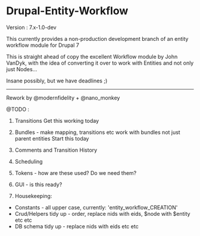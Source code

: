 ﻿Drupal-Entity-Workflow
======================

Version : 7.x-1.0-dev

This currently provides a non-production development branch of an entity workflow module for Drupal 7

This is straight ahead of copy the excellent Workflow module by John VanDyk, with the idea of converting it over to work with Entities and not only just Nodes...

Insane possibly, but we have deadlines ;)

-------------------------------------------------------

Rework by @modernfidelity + @nano_monkey


@TODO :


1. Transitions
Get this working today

2. Bundles - make mapping, transitions etc work with bundles not just parent entities
Start this today

3. Comments and Transition History

4. Scheduling

5. Tokens - how are these used? Do we need them?

6. GUI - is this ready?

7. Housekeeping:

- Constants - all upper case, currently: 'entity_workflow_CREATION'
- Crud/Helpers tidy up - order, replace nids with eids, $node with $entity etc etc
- DB schema tidy up - replace nids with eids etc etc

